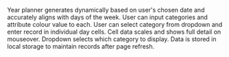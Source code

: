 Year planner generates dynamically based on user's chosen date and accurately aligns with days of the week.
User can input categories and attribute colour value to each.
User can select category from dropdown and enter record in individual day cells.
Cell data scales and shows full detail on mouseover. Dropdown selects which category to display.
Data is stored in local storage to maintain records after page refresh.
